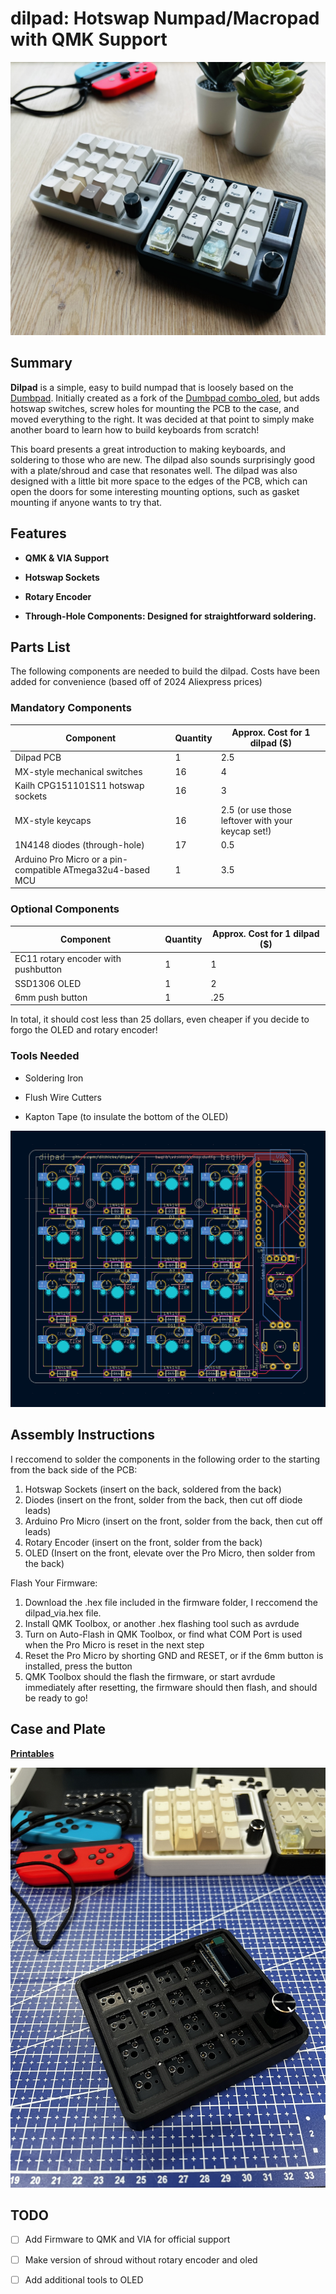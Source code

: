 # dilpad: Hotswap Numpad/Macropad with QMK Support

![Cover text of dilpad](images/cover.jpeg)

## Summary

**Dilpad** is a simple, easy to build numpad that is loosely based on the [Dumbpad](https://github.com/imchipwood/dumbpad). Initially created as a fork of the [Dumbpad combo_oled](https://github.com/imchipwood/dumbpad/tree/master/combo_oled), but adds hotswap switches, screw holes for mounting the PCB to the case, and moved everything to the right. It was decided at that point to simply make another board to learn how to build keyboards from scratch!

This board presents a great introduction to making keyboards, and soldering to those who are new. The dilpad also sounds surprisingly good with a plate/shroud and case that resonates well. The dilpad was also designed with a little bit more space to the edges of the PCB, which can open the doors for some interesting mounting options, such as gasket mounting if anyone wants to try that.

## Features

* **QMK & VIA Support**
  
* **Hotswap Sockets**

* **Rotary Encoder**
  
* **Through-Hole Components: Designed for straightforward soldering.**

## Parts List

The following components are needed to build the dilpad. Costs have been added for convenience (based off of 2024 Aliexpress prices)

### Mandatory Components

| Component                                                  | Quantity | Approx. Cost for 1 dilpad ($)                     |
| ---------------------------------------------------------- | -------- | ------------------------------------------------- |
| Dilpad PCB                                                 | 1        | 2.5                                               |
| MX-style mechanical switches                               | 16       | 4                                                 |
| Kailh CPG151101S11 hotswap sockets                         | 16       | 3                                                 |
| MX-style keycaps                                           | 16       | 2.5 (or use those leftover with your keycap set!) |
| 1N4148 diodes (through-hole)                               | 17       | 0.5                                               |
| Arduino Pro Micro or a pin-compatible ATmega32u4-based MCU | 1        | 3.5                                               |

### Optional Components

| Component                           | Quantity | Approx. Cost for 1 dilpad ($) |
| ----------------------------------- | -------- | ----------------------------- |
| EC11 rotary encoder with pushbutton | 1        | 1                             |
| SSD1306 OLED                        | 1        | 2                             |
| 6mm push button                     | 1        | .25                           |

In total, it should cost less than 25 dollars, even cheaper if you decide to forgo the OLED and rotary encoder!

### Tools Needed
* Soldering Iron

* Flush Wire Cutters

* Kapton Tape (to insulate the bottom of the OLED)

![PCB](images/pcb.png)

## Assembly Instructions

I reccomend to solder the components in the following order to the starting from the back side of the PCB:

1. Hotswap Sockets (insert on the back, soldered from the back)
2. Diodes (insert on the front, solder from the back, then cut off diode leads)
3. Arduino Pro Micro (insert on the front, solder from the back, then cut off leads)
4. Rotary Encoder (insert on the front, solder from the back)
5. OLED (Insert on the front, elevate over the Pro Micro, then solder from the back)

Flash Your Firmware:

1. Download the .hex file included in the firmware folder, I reccomend the dilpad_via.hex file.
2. Install QMK Toolbox, or another .hex flashing tool such as avrdude
3. Turn on Auto-Flash in QMK Toolbox, or find what COM Port is used when the Pro Micro is reset in the next step
4. Reset the Pro Micro by shorting GND and RESET, or if the 6mm button is installed, press the button
5. QMK Toolbox should the flash the firmware, or start avrdude immediately after resetting, the firmware should then flash, and should be ready to go!

## Case and Plate

[**Printables**](https://www.printables.com/model/764488-dilpad-case-and-plate)

![Cover text of dilpad](images/no_keycaps.jpeg)


## TODO

- [ ] Add Firmware to QMK and VIA for official support

- [ ] Make version of shroud without rotary encoder and oled

- [ ] Add additional tools to OLED